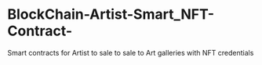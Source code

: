 # BlockChain-Artist-Smart_NFT-Contract-
Smart contracts for Artist to sale to sale to Art galleries with NFT credentials
